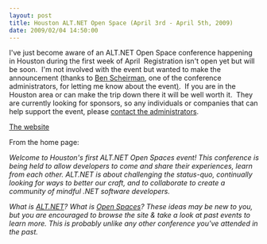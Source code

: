 ```yaml
---
layout: post
title: Houston ALT.NET Open Space (April 3rd - April 5th, 2009)
date: 2009/02/04 14:50:00
---
```



I've just become aware of an ALT.NET Open Space conference happening in Houston during the first week of April  Registration isn't open yet but will be soon.  I'm not involved with the event but wanted to make the announcement (thanks to [Ben Scheirman](http://flux88.com/), one of the conference administrators, for letting me know about the event[)](http://flux88.com/).  If you are in the Houston area or can make the trip down there it will be well worth it.  They are currently looking for sponsors, so any individuals or companies that can help support the event, please [contact the administrators](http://houston.altnetconf.com/home/contact).

[The website](http://houston.altnetconf.com/home)

From the home page:

_Welcome to Houston's first ALT.NET Open Spaces event! This conference is being held to allow developers to come and share their experiences, learn from each other. ALT.NET is about challenging the status-quo, continually looking for ways to better our craft, and to collaborate to create a community of mindful .NET software developers._

_What is [ALT.NET](http://houston.altnetconf.com/home/alt_net)? What is [Open Spaces](http://houston.altnetconf.com/home/open_spaces)? These ideas may be new to you, but you are encouraged to browse the site & take a look at past events to learn more. This is probably unlike any other conference you've attended in the past._